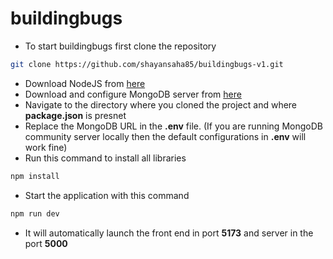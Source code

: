 # buildingbugs

- To start buildingbugs first clone the repository
```bash
git clone https://github.com/shayansaha85/buildingbugs-v1.git
```
- Download NodeJS from [here](https://nodejs.org/en/download)
- Download and configure MongoDB server from [here](https://www.mongodb.com/try/download/community)
- Navigate to the directory where you cloned the project and where **package.json** is presnet
- Replace the MongoDB URL in the **.env** file. (If you are running MongoDB community server locally then the default configurations in **.env** will work fine)
- Run this command to install all libraries
```bash
npm install
```
- Start the application with this command
```bash
npm run dev
```
- It will automatically launch the front end in port **5173** and server in the port **5000**